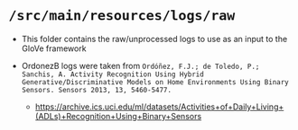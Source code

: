 # `/src/main/resources/logs/raw`

- This folder contains the raw/unprocessed logs to use as an input to the GloVe framework

- OrdonezB logs were taken from `Ordóñez, F.J.; de Toledo, P.; Sanchis, A. Activity Recognition Using Hybrid Generative/Discriminative Models on Home Environments Using Binary Sensors. Sensors 2013, 13, 5460-5477.`
  - https://archive.ics.uci.edu/ml/datasets/Activities+of+Daily+Living+(ADLs)+Recognition+Using+Binary+Sensors